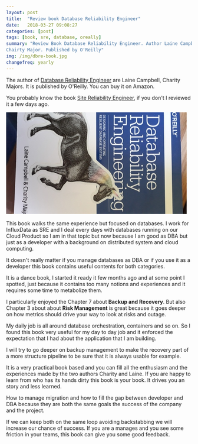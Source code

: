 ```yaml
---
layout: post
title:  "Review book Database Reliability Engineer"
date:   2018-03-27 09:08:27
categories: [post]
tags: [book, sre, database, oreally]
summary: "Review Book Database Reliability Engineer. Author Laine Campbell and
Chairty Major. Published by O'Reilly"
img: /img/dbre-book.jpg
changefreq: yearly
---
```

The author of [Database Reliability Engineer](http://amzn.to/2FE5z4V) are Laine Campbell, Charity Majors.
It is published by O'Reilly. You can buy it on Amazon.

You probably know the book [Site Reliability
Engineer](https://gianarb.it/blog/site-reliability-engineering-review), if you don't I reviewed
it a few days ago.

<img src="/img/dbre-book.jpg" class="img-responsive">

This book walks the same experience but focused on databases. I work for
InfluxData as SRE and I deal every days with databases running on our Cloud
Product so I am in that topic but now because I am good as DBA but just as a
developer with a background on distributed system and cloud computing.

It doesn't really matter if you manage databases as DBA or if you use it as a
developer this book contains useful contents for both categories.

It is a dance book, I started it ready it few months ago and at some point I
spotted, just because it contains too many notions and experiences and it
requires some time to metabolize them.

I particularly enjoyed the Chapter 7 about **Backup and Recovery**. But also Chapter
3 about about **Risk Management** is great because it goes deeper on how metrics
should drive your way to look at risks and outage.

My daily job is all around database orchestration, containers and so on. So I
found this book very useful for my day to day job and it enforced the expectation
that I had about the application that I am building.

I will try to go deeper on backup management to make the recovery part of a more
structure pipeline to be sure that it is always usable for example.

It is a very practical book based and you can fill all the enthusiasm and the
experiences made by the two authors Charity and Laine. If you are happy to
learn from who has its hands dirty this book is your book. It drives you an
story and less learned.

How to manage migration and how to fill the gap between developer and DBA
because they are both the same goals the success of the company and the project.

If we can keep both on the same loop avoiding backstabbing we will increase our
chance of success. If you are a manages and you see some friction in your teams,
this book can give you some good feedback.
